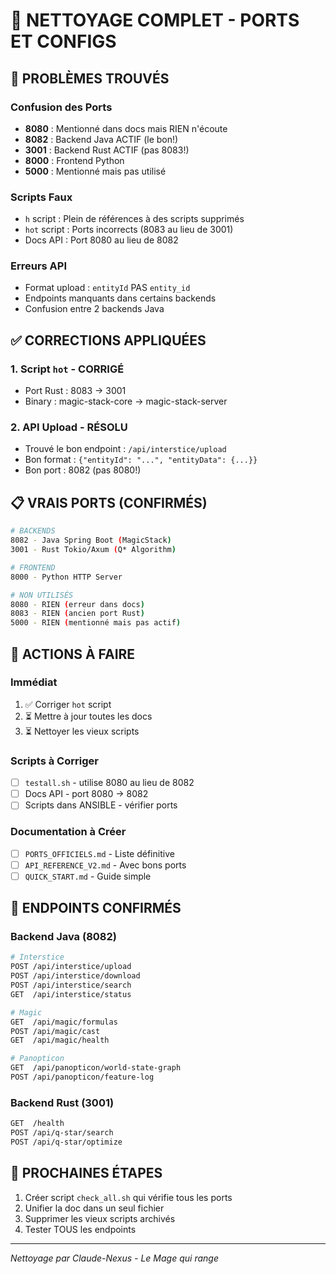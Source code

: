 # 🧹 NETTOYAGE COMPLET - PORTS ET CONFIGS

## 🔴 PROBLÈMES TROUVÉS

### Confusion des Ports
- **8080** : Mentionné dans docs mais RIEN n'écoute
- **8082** : Backend Java ACTIF (le bon!)
- **3001** : Backend Rust ACTIF (pas 8083!)
- **8000** : Frontend Python
- **5000** : Mentionné mais pas utilisé

### Scripts Faux
- `h` script : Plein de références à des scripts supprimés
- `hot` script : Ports incorrects (8083 au lieu de 3001)
- Docs API : Port 8080 au lieu de 8082

### Erreurs API
- Format upload : `entityId` PAS `entity_id`
- Endpoints manquants dans certains backends
- Confusion entre 2 backends Java

## ✅ CORRECTIONS APPLIQUÉES

### 1. Script `hot` - CORRIGÉ
- Port Rust : 8083 → 3001
- Binary : magic-stack-core → magic-stack-server

### 2. API Upload - RÉSOLU
- Trouvé le bon endpoint : `/api/interstice/upload`
- Bon format : `{"entityId": "...", "entityData": {...}}`
- Bon port : 8082 (pas 8080!)

## 📋 VRAIS PORTS (CONFIRMÉS)

```bash
# BACKENDS
8082 - Java Spring Boot (MagicStack)
3001 - Rust Tokio/Axum (Q* Algorithm)

# FRONTEND
8000 - Python HTTP Server

# NON UTILISÉS
8080 - RIEN (erreur dans docs)
8083 - RIEN (ancien port Rust)
5000 - RIEN (mentionné mais pas actif)
```

## 🔧 ACTIONS À FAIRE

### Immédiat
1. ✅ Corriger `hot` script
2. ⏳ Mettre à jour toutes les docs
3. ⏳ Nettoyer les vieux scripts

### Scripts à Corriger
- [ ] `testall.sh` - utilise 8080 au lieu de 8082
- [ ] Docs API - port 8080 → 8082
- [ ] Scripts dans ANSIBLE - vérifier ports

### Documentation à Créer
- [ ] `PORTS_OFFICIELS.md` - Liste définitive
- [ ] `API_REFERENCE_V2.md` - Avec bons ports
- [ ] `QUICK_START.md` - Guide simple

## 🎯 ENDPOINTS CONFIRMÉS

### Backend Java (8082)
```bash
# Interstice
POST /api/interstice/upload
POST /api/interstice/download
POST /api/interstice/search
GET  /api/interstice/status

# Magic
GET  /api/magic/formulas
POST /api/magic/cast
GET  /api/magic/health

# Panopticon
GET  /api/panopticon/world-state-graph
POST /api/panopticon/feature-log
```

### Backend Rust (3001)
```bash
GET  /health
POST /api/q-star/search
POST /api/q-star/optimize
```

## 🚀 PROCHAINES ÉTAPES

1. Créer script `check_all.sh` qui vérifie tous les ports
2. Unifier la doc dans un seul fichier
3. Supprimer les vieux scripts archivés
4. Tester TOUS les endpoints

---

*Nettoyage par Claude-Nexus - Le Mage qui range*
